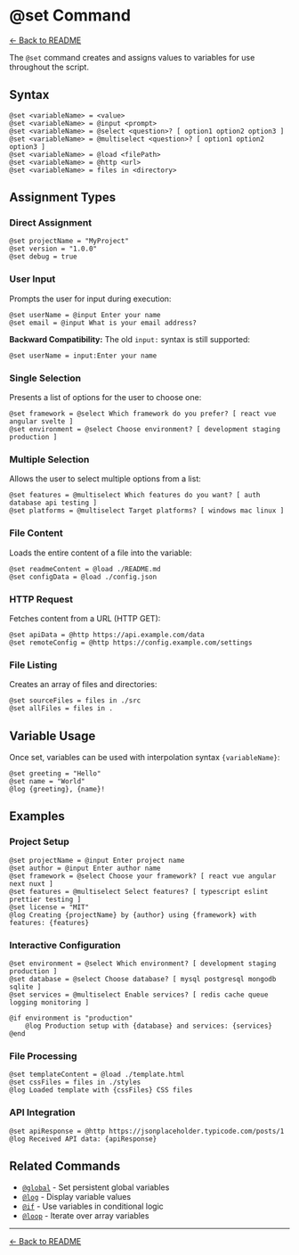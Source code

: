 # @set Command

[← Back to README](../../README.md)

The `@set` command creates and assigns values to variables for use throughout the script.

## Syntax

```
@set <variableName> = <value>
@set <variableName> = @input <prompt>
@set <variableName> = @select <question>? [ option1 option2 option3 ]
@set <variableName> = @multiselect <question>? [ option1 option2 option3 ]
@set <variableName> = @load <filePath>
@set <variableName> = @http <url>
@set <variableName> = files in <directory>
```

## Assignment Types

### Direct Assignment
```plaintext
@set projectName = "MyProject"
@set version = "1.0.0"
@set debug = true
```

### User Input
Prompts the user for input during execution:
```plaintext
@set userName = @input Enter your name
@set email = @input What is your email address?
```

**Backward Compatibility:** The old `input:` syntax is still supported:
```plaintext
@set userName = input:Enter your name
```

### Single Selection
Presents a list of options for the user to choose one:
```plaintext
@set framework = @select Which framework do you prefer? [ react vue angular svelte ]
@set environment = @select Choose environment? [ development staging production ]
```

### Multiple Selection
Allows the user to select multiple options from a list:
```plaintext
@set features = @multiselect Which features do you want? [ auth database api testing ]
@set platforms = @multiselect Target platforms? [ windows mac linux ]
```

### File Content
Loads the entire content of a file into the variable:
```plaintext
@set readmeContent = @load ./README.md
@set configData = @load ./config.json
```

### HTTP Request
Fetches content from a URL (HTTP GET):
```plaintext
@set apiData = @http https://api.example.com/data
@set remoteConfig = @http https://config.example.com/settings
```

### File Listing
Creates an array of files and directories:
```plaintext
@set sourceFiles = files in ./src
@set allFiles = files in .
```

## Variable Usage

Once set, variables can be used with interpolation syntax `{variableName}`:

```plaintext
@set greeting = "Hello"
@set name = "World"
@log {greeting}, {name}!
```

## Examples

### Project Setup
```plaintext
@set projectName = @input Enter project name
@set author = @input Enter author name
@set framework = @select Choose your framework? [ react vue angular next nuxt ]
@set features = @multiselect Select features? [ typescript eslint prettier testing ]
@set license = "MIT"
@log Creating {projectName} by {author} using {framework} with features: {features}
```

### Interactive Configuration
```plaintext
@set environment = @select Which environment? [ development staging production ]
@set database = @select Choose database? [ mysql postgresql mongodb sqlite ]
@set services = @multiselect Enable services? [ redis cache queue logging monitoring ]

@if environment is "production"
    @log Production setup with {database} and services: {services}
@end
```

### File Processing
```plaintext
@set templateContent = @load ./template.html
@set cssFiles = files in ./styles
@log Loaded template with {cssFiles} CSS files
```

### API Integration
```plaintext
@set apiResponse = @http https://jsonplaceholder.typicode.com/posts/1
@log Received API data: {apiResponse}
```

## Related Commands

- [`@global`](global.md) - Set persistent global variables
- [`@log`](log.md) - Display variable values
- [`@if`](if.md) - Use variables in conditional logic
- [`@loop`](loop.md) - Iterate over array variables

---

[← Back to README](../../README.md)
